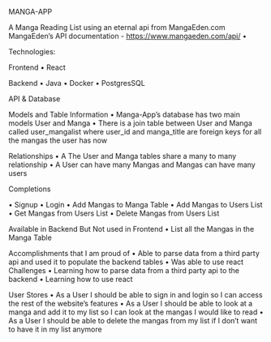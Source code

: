 MANGA-APP 

A Manga Reading List using an eternal api from MangaEden.com 
MangaEden’s API  documentation - https://www.mangaeden.com/api/
•	

Technologies: 

Frontend
•	React 

Backend
•	Java
•	Docker
•	PostgresSQL

API & Database 

Models and Table Information
•	Manga-App’s database has two main models User and Manga
•	There is a join table between User and Manga called user_mangalist where user_id and manga_title are foreign keys for all the mangas the user has now

Relationships
•	A The User and Manga tables share a many to many relationship
•	A User can have many Mangas and Mangas can have many users


Completions

•	Signup
•	Login
•	Add Mangas to Manga Table
•	Add Mangas to Users List
•	Get Mangas from Users List
•	Delete Mangas from Users List 

Available in Backend But Not used in Frontend
•	List all the Mangas in the Manga Table

Accomplishments that I am proud of
•	Able to parse data from a third party api and used it to populate the backend tables
•	Was able to use react 
Challenges
•	Learning how to parse data from a third party api to the backend
•	Learning how to use react 

User Stores
•	As a User I should be able to sign in and login so I can access the rest of the website’s features
•	As a User I should be able to look at a manga and add it to my list so I can look at the mangas I would like to read
•	As a User I should be able to delete the mangas from my list if I don’t want to have it in my list anymore









